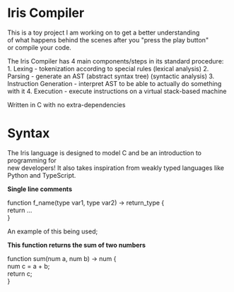 # Iris Compiler

This is a toy project I am working on to get a better understanding   
of what happens behind the scenes after you "press the play button"   
or compile your code.  

The Iris Compiler has 4 main components/steps in its standard procedure:   
    1. Lexing - tokenization according to special rules (lexical analysis)
    2. Parsing - generate an AST (abstract syntax tree) (syntactic analysis)
    3. Instruction Generation - interpret AST to be
       able to actually do something with it
    4. Execution - execute instructions on a virtual stack-based machine

Written in C with no extra-dependencies  

# Syntax  

The Iris language is designed to model C and be an introduction to programming for  
new developers! It also takes inspiration from weakly typed languages like Python and TypeScript.

**Single line comments**  

function f_name(type var1, type var2) -> return_type {  
    return ...  
}  

An example of this being used;

**This function returns the sum of two numbers**  
  
function sum(num a, num b) -> num {  
    num c = a + b;  
    return c;  
}  



